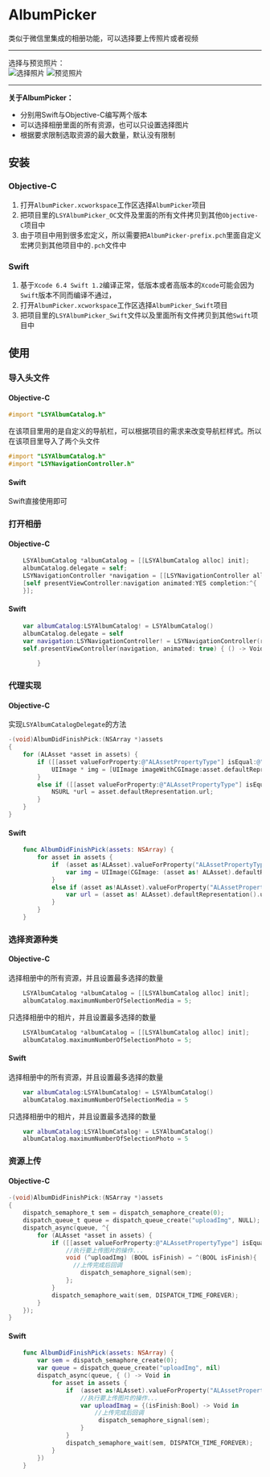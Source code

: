 AlbumPicker
===
类似于微信里集成的相册功能，可以选择要上传照片或者视频

-----
选择与预览照片：<br>
![](https://github.com/GGGHub/AlbumPicker/raw/master/AlbumPicker/AlbumPicker.gif "选择照片")
![](https://github.com/GGGHub/AlbumPicker/raw/master/AlbumPicker/Preview.gif "预览照片")<br>

-----
**关于AlbumPicker：**
* 分别用Swift与Objective-C编写两个版本
* 可以选择相册里面的所有资源，也可以只设置选择图片
* 根据要求限制选取资源的最大数量，默认没有限制

## 安装
### Objective-C
1. 打开`AlbumPicker.xcworkspace`工作区选择`AlbumPicker`项目
2. 把项目里的`LSYAlbumPicker_OC`文件及里面的所有文件拷贝到其他`Objective-C`项目中
3. 由于项目中用到很多宏定义，所以需要把`AlbumPicker-prefix.pch`里面自定义宏拷贝到其他项目中的`.pch`文件中

### Swift
1. 基于`Xcode 6.4 Swift 1.2`编译正常，低版本或者高版本的`Xcode`可能会因为`Swift`版本不同而编译不通过，
2. 打开`AlbumPicker.xcworkspace`工作区选择`AlbumPicker_Swift`项目
3. 把项目里的`LSYAlbumPicker_Swift`文件以及里面所有文件拷贝到其他`Swift`项目中

## 使用
### 导入头文件
#### Objective-C

``` objective-c
#import "LSYAlbumCatalog.h"
```
在该项目里用的是自定义的导航栏，可以根据项目的需求来改变导航栏样式。所以在该项目里导入了两个头文件

``` objective-c
#import "LSYAlbumCatalog.h"
#import "LSYNavigationController.h"
```
#### Swift
Swift直接使用即可

### 打开相册
#### Objective-C

``` objective-c
    LSYAlbumCatalog *albumCatalog = [[LSYAlbumCatalog alloc] init];
    albumCatalog.delegate = self;
    LSYNavigationController *navigation = [[LSYNavigationController alloc] initWithRootViewController:albumCatalog];
    [self presentViewController:navigation animated:YES completion:^{
    }];
```
#### Swift
``` swift
    var albumCatalog:LSYAlbumCatalog! = LSYAlbumCatalog()
    albumCatalog.delegate = self
    var navigation:LSYNavigationController! = LSYNavigationController(rootViewController:albumCatalog)
    self.presentViewController(navigation, animated: true) { () -> Void in
            
        }
```

### 代理实现
#### Objective-C 
实现`LSYAlbumCatalogDelegate`的方法

``` objective-c
-(void)AlbumDidFinishPick:(NSArray *)assets
{
    for (ALAsset *asset in assets) {
        if ([[asset valueForProperty:@"ALAssetPropertyType"] isEqual:@"ALAssetTypePhoto"]) {
            UIImage * img = [UIImage imageWithCGImage:asset.defaultRepresentation.fullResolutionImage];
        }
        else if ([[asset valueForProperty:@"ALAssetPropertyType"] isEqual:@"ALAssetTypeVideo"]){
            NSURL *url = asset.defaultRepresentation.url;
        }
    }
}

```

#### Swift
```swift
    func AlbumDidFinishPick(assets: NSArray) {
        for asset in assets {
            if  (asset as!ALAsset).valueForProperty("ALAssetPropertyType").isEqual("ALAssetTypePhoto") {
                var img = UIImage(CGImage: (asset as! ALAsset).defaultRepresentation().fullResolutionImage().takeUnretainedValue());
            }
            else if (asset as!ALAsset).valueForProperty("ALAssetPropertyType").isEqual("ALAssetTypeVideo") {
                var url = (asset as! ALAsset).defaultRepresentation().url()
            }
        }
    }
```
### 选择资源种类
#### Objective-C
选择相册中的所有资源，并且设置最多选择的数量
``` objective-c
    LSYAlbumCatalog *albumCatalog = [[LSYAlbumCatalog alloc] init];
    albumCatalog.maximumNumberOfSelectionMedia = 5;
```
只选择相册中的相片，并且设置最多选择的数量
``` objective-c
    LSYAlbumCatalog *albumCatalog = [[LSYAlbumCatalog alloc] init];
    albumCatalog.maximumNumberOfSelectionPhoto = 5;
```
#### Swift
选择相册中的所有资源，并且设置最多选择的数量
``` swift
    var albumCatalog:LSYAlbumCatalog! = LSYAlbumCatalog()
    albumCatalog.maximumNumberOfSelectionMedia = 5
```
只选择相册中的相片，并且设置最多选择的数量
```swift
    var albumCatalog:LSYAlbumCatalog! = LSYAlbumCatalog()
    albumCatalog.maximumNumberOfSelectionPhoto = 5
```
### 资源上传
#### Objective-C
``` objective-c
-(void)AlbumDidFinishPick:(NSArray *)assets
{
    dispatch_semaphore_t sem = dispatch_semaphore_create(0);
    dispatch_queue_t queue = dispatch_queue_create("uploadImg", NULL);
    dispatch_async(queue, ^{
        for (ALAsset *asset in assets) {
            if ([[asset valueForProperty:@"ALAssetPropertyType"] isEqual:@"ALAssetTypePhoto"]) {
                //执行要上传图片的操作...
                void (^uploadImg) (BOOL isFinish) = ^(BOOL isFinish){
                  //上传完成后回调
                    dispatch_semaphore_signal(sem);
                };
            }
            dispatch_semaphore_wait(sem, DISPATCH_TIME_FOREVER);
        }
    });
}
```
#### Swift
``` swift
    func AlbumDidFinishPick(assets: NSArray) {
        var sem = dispatch_semaphore_create(0);
        var queue = dispatch_queue_create("uploadImg", nil)
        dispatch_async(queue, { () -> Void in
            for asset in assets {
                if  (asset as!ALAsset).valueForProperty("ALAssetPropertyType").isEqual("ALAssetTypePhoto") {
                    //执行要上传图片的操作...
                    var uploadImag = {(isFinish:Bool) -> Void in
                        //上传完成后回调
                         dispatch_semaphore_signal(sem);
                    }
                }
                dispatch_semaphore_wait(sem, DISPATCH_TIME_FOREVER);
            }
        })
    }
```
